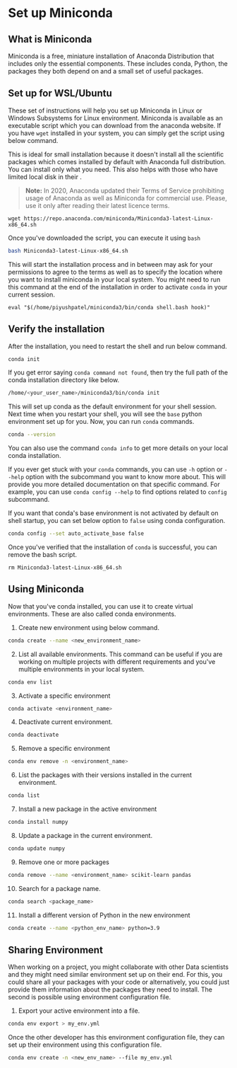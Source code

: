 # Set up Miniconda

## What is Miniconda

Miniconda is a free, miniature installation of Anaconda Distribution that includes only the essential components. These includes conda, Python, the packages they both depend on and a small set of useful packages.

## Set up for WSL/Ubuntu

These set of instructions will help you set up Miniconda in Linux or Windows Subsystems for Linux environment. Miniconda is available as an executable script which you can download from the anaconda website. If you have `wget` installed in your system, you can simply get the script using below command.

This is ideal for small installation because it doesn't install all the scientific packages which comes installed by default with Anaconda full distribution. You can install only what you need. This also helps with those who have limited local disk in their .

> **Note:** In 2020, Anaconda updated their Terms of Service prohibiting usage of Anaconda as well as Miniconda for commercial use. Please, use it only after reading their latest licence terms.

```shell
wget https://repo.anaconda.com/miniconda/Miniconda3-latest-Linux-x86_64.sh
```

Once you've downloaded the script, you can execute it using `bash`

```bash
bash Miniconda3-latest-Linux-x86_64.sh
```

This will start the installation process and in between may ask for your permissions to agree to the terms as well as to specify the location where you want to install miniconda in your local system. You might need to run this command at the end of the installation in order to activate `conda` in your current session.

```shell
eval "$(/home/piyushpatel/miniconda3/bin/conda shell.bash hook)"
```

## Verify the installation

After the installation, you need to restart the shell and run below command.

```bash
conda init
```

If you get error saying `conda command not found`, then try the full path of the conda installation directory like below.

```bash
/home/<your_user_name>/miniconda3/bin/conda init
```

This will set up conda as the default environment for your shell session. Next time when you restart your shell, you will see the `base` python environment set up for you.
Now, you can run `conda` commands.

```bash
conda --version
```

You can also use the command `conda info` to get more details on your local conda installation.

If you ever get stuck with your `conda` commands, you can use `-h` option or `--help` option with the subcommand you want to know more about. This will provide you more detailed documentation on that specific command. For example, you can use `conda config --help` to find options related to `config` subcommand.

If you want that conda's base environment is not activated by default on shell startup, you can set below option to `false` using conda configuration.

```bash
conda config --set auto_activate_base false
```

Once you've verified that the installation of `conda` is successful, you can remove the bash script.

```shell
rm Miniconda3-latest-Linux-x86_64.sh
```

## Using Miniconda

Now that you've conda installed, you can use it to create virtual environments. These are also called conda environments.

1. Create new environment using below command.

```bash
conda create --name <new_environment_name>
```

2. List all available environments. This command can be useful if you are working on multiple projects with different requirements and you've multiple environments in your local system.

```bash
conda env list
```

3. Activate a specific environment

```bash
conda activate <environment_name>
```

4. Deactivate current environment.

```bash
conda deactivate
```

5. Remove a specific environment

```bash
conda env remove -n <environment_name>
```

6. List the packages with their versions installed in the current environment.

```bash
conda list
```

7. Install a new package in the active environment

```bash
conda install numpy
```

8. Update a package in the current environment.

```bash
conda update numpy
```

9. Remove one or more packages

```bash
conda remove --name <environment_name> scikit-learn pandas
```

10. Search for a package name.

```bash
conda search <package_name>
```

11. Install a different version of Python in the new environment

```bash
conda create --name <python_env_name> python=3.9
```

## Sharing Environment

When working on a project, you might collaborate with other Data scientists and they might need similar environment set up on their end. For this, you could share all your packages with your code or alternatively, you could just provide them information about the packages they need to install. The second is possible using environment configuration file. 

1. Export your active environment into a file.

```bash
conda env export > my_env.yml
```

Once the other developer has this environment configuration file, they can set up their environment using this configuration file.

```bash
conda env create -n <new_env_name> --file my_env.yml
```
